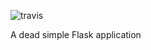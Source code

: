 ![travis](https://travis-ci.org/resutoor/Flask-demo-app.svg?branch=master)

A dead simple Flask application
